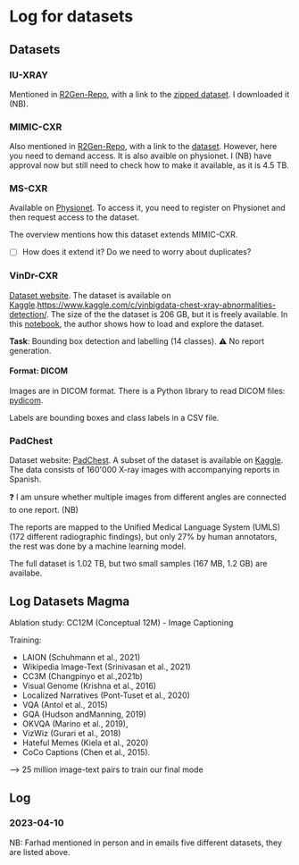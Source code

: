 # Log for datasets

## Datasets

### IU-XRAY

Mentioned in [R2Gen-Repo](https://github.com/cuhksz-nlp/R2Gen#datasets), with a link to the [zipped dataset](https://drive.google.com/file/d/1c0BXEuDy8Cmm2jfN0YYGkQxFZd2ZIoLg/view).
I downloaded it (NB).

### MIMIC-CXR

Also mentioned in [R2Gen-Repo](https://github.com/cuhksz-nlp/R2Gen#datasets), with a link to the [dataset](https://drive.google.com/file/d/1DS6NYirOXQf8qYieSVMvqNwuOlgAbM_E/view?usp=sharing).
However, here you need to demand access.
It is also avaible on physionet.
I (NB) have approval now but still need to check how to make it available, as it is 4.5 TB.

### MS-CXR

Available on [Physionet](https://physionet.org/content/ms-cxr/0.1/).
To access it, you need to register on Physionet and then request access to the dataset.

The overview mentions how this dataset extends MIMIC-CXR.

- [ ] How does it extend it? Do we need to worry about duplicates?

### VinDr-CXR

[Dataset website](https://vindr.ai/datasets/cxr).
The dataset is available on [Kaggle](https://www.kaggle.com/c/vinbigdata-chest-xray-abnormalities-detection/data).https://www.kaggle.com/c/vinbigdata-chest-xray-abnormalities-detection/.
The size of the the dataset is 206 GB, but it is freely available.
In this [notebook](https://www.kaggle.com/code/theolange/ai-vinbigdata-visualisation), the author shows how to load and explore the dataset.

**Task**: Bounding box detection and labelling (14 classes).
⚠️ No report generation.

#### Format: **DICOM**

Images are in DICOM format.
There is a Python library to read DICOM files: [pydicom](https://pydicom.github.io/).

Labels are bounding boxes and class labels in a CSV file.

### PadChest

Dataset website: [PadChest](https://bimcv.cipf.es/bimcv-projects/padchest/).
A subset of the dataset is available on [Kaggle](https://www.kaggle.com/datasets/raddar/padchest-chest-xrays-sample).
The data consists of 160'000 X-ray images with accompanying reports in Spanish.

❓ I am unsure whether multiple images from different angles are connected to one report. (NB)

The reports are mapped to the Unified Medical Language System (UMLS) (172 different radiographic findings), but only 27% by human annotators, the rest was done by a machine learning model.

The full dataset is 1.02 TB, but two small samples (167 MB, 1.2 GB) are availabe.

## Log Datasets Magma

Ablation study:  CC12M (Conceptual 12M) - Image Captioning

Training: 
- LAION (Schuhmann et al., 2021)
- Wikipedia Image-Text (Srinivasan et al., 2021)
- CC3M (Changpinyo et al.,2021b)
- Visual Genome (Krishna et al., 2016)
- Localized Narratives (Pont-Tuset et al., 2020)
- VQA (Antol et al., 2015)
- GQA (Hudson andManning, 2019)
- OKVQA (Marino et al., 2019),
- VizWiz (Gurari et al., 2018)
- Hateful Memes (Kiela
et al., 2020)
- CoCo Captions (Chen et al., 2015).

--> 25 million image-text pairs to train our final mode

## Log

### 2023-04-10

NB: Farhad mentioned in person and in emails five different datasets, they are listed above.